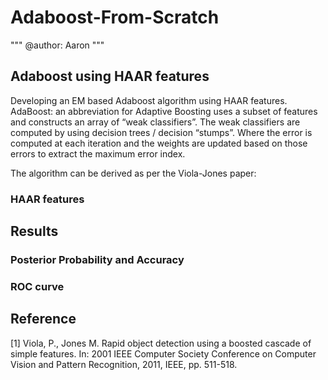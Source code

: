 # Adaboost-From-Scratch
"""
@author: Aaron
"""

## Adaboost using HAAR features

Developing an EM based Adaboost algorithm using HAAR features.
AdaBoost: an abbreviation for Adaptive Boosting uses a subset of features and constructs an array of “weak classifiers”. 
The weak classifiers are computed by using decision trees / decision “stumps”. 
Where the error is computed at each iteration and the weights are updated based on those errors to extract the maximum error index.

The algorithm can be derived as per the Viola-Jones paper:



### HAAR features



## Results

### Posterior Probability and Accuracy


### ROC curve


## Reference

[1] Viola, P., Jones M. Rapid object detection using a boosted cascade of simple features. In: 2001 IEEE Computer Society Conference on Computer Vision and Pattern Recognition, 2011, IEEE, pp. 511-518.